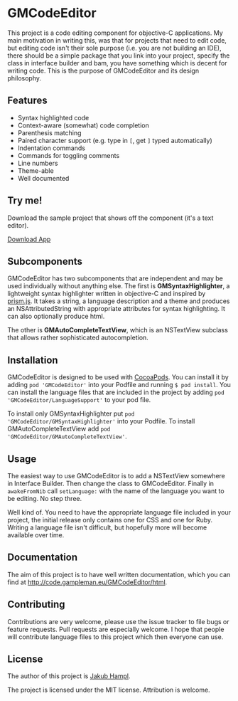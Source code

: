 # GMCodeEditor

This project is a code editing component for objective-C applications. My main motivation in writing this, was that for projects that need to edit code, but editing code isn't their sole purpose (i.e. you are not building an IDE), there should be a simple package that you link into your project, specify the class in interface builder and bam, you have something which is decent for writing code. This is the purpose of GMCodeEditor and its design philosophy.

## Features

- Syntax highlighted code
- Context-aware (somewhat) code completion
- Parenthesis matching
- Paired character support (e.g. type in `[`, get `]` typed automatically)
- Indentation commands
- Commands for toggling comments
- Line numbers
- Theme-able
- Well documented

## Try me! ##


Download the sample project that shows off the component (it's a text editor).

<p><a href="https://github.com/gampleman/GMCodeEditor/releases/download/0.1.0/Code.Editor.zip" class="button">Download App</a></p>


## Subcomponents

GMCodeEditor has two subcomponents that are independent and may be used individually without anything else. The first is **GMSyntaxHighlighter**, a lightweight syntax highlighter written in objective-C and inspired by [prism.js](http://prismjs.com). It takes a string, a language description  and a theme and produces an NSAttributedString with appropriate attributes for syntax highlighting. It can also optionally produce html.

The other is **GMAutoCompleteTextView**, which is an NSTextView subclass that allows rather sophisticated autocompletion.

## Installation

GMCodeEditor is designed to be used with [CocoaPods](http://cocoapods.org). You can install it by adding `pod 'GMCodeEditor'` into your Podfile and running `$ pod install`. You can install the language files that are included in the project by adding `pod 'GMCodeEditor/LanguageSupport'` to your pod file.

To install only GMSyntaxHighlighter put `pod 'GMCodeEditor/GMSyntaxHighlighter'` into your Podfile. To install GMAutoCompleteTextView add `pod 'GMCodeEditor/GMAutoCompleteTextView'`.

## Usage

The easiest way to use GMCodeEditor is to add a NSTextView somewhere in Interface Builder. Then change the class to GMCodeEditor. Finally in `awakeFromNib` call `setLanguage:` with the name of the language you want to be editing. No step three.

Well kind of. You need to have the appropriate language file included in your project, the initial release only contains one for CSS and one for Ruby. Writing a language file isn't difficult, but hopefully more will become available over time.

## Documentation

The aim of this project is to have well written documentation, which you can find at http://code.gampleman.eu/GMCodeEditor/html.

## Contributing

Contributions are very welcome, please use the issue tracker to file bugs or feature requests. Pull requests are especially welcome. I hope that people will contribute language files to this project which then everyone can use.

## License

The author of this project is [Jakub Hampl](http://gampleman.eu). 

The project is licensed under the MIT license. Attribution is welcome.